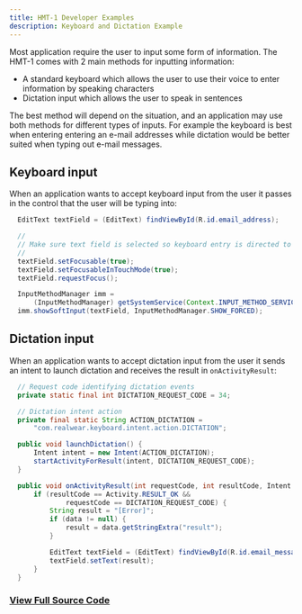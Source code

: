 ```yaml
---
title: HMT-1 Developer Examples
description: Keyboard and Dictation Example
---
```


Most application require the user to input some form of information. The HMT-1 comes with 2 main methods for inputting information:

* A standard keyboard which allows the user to use their voice to enter information by speaking characters
* Dictation input which allows the user to speak in sentences

The best method will depend on the situation, and an application may use both methods for different types of inputs. For example the keyboard is best when entering entering an e-mail addresses while dictation would be better suited when typing out e-mail messages.

## Keyboard input

When an application wants to accept keyboard input from the user it passes in the control that the user will be typing into:

```java
  EditText textField = (EditText) findViewById(R.id.email_address);

  //
  // Make sure text field is selected so keyboard entry is directed to it
  //
  textField.setFocusable(true);
  textField.setFocusableInTouchMode(true);
  textField.requestFocus();

  InputMethodManager imm =
      (InputMethodManager) getSystemService(Context.INPUT_METHOD_SERVICE);
  imm.showSoftInput(textField, InputMethodManager.SHOW_FORCED);
```

## Dictation input

When an application wants to accept dictation input from the user it sends an intent to launch dictation and receives the result in `onActivityResult`:

```java
  // Request code identifying dictation events
  private static final int DICTATION_REQUEST_CODE = 34;

  // Dictation intent action
  private final static String ACTION_DICTATION =
      "com.realwear.keyboard.intent.action.DICTATION";

  public void launchDictation() {
      Intent intent = new Intent(ACTION_DICTATION);
      startActivityForResult(intent, DICTATION_REQUEST_CODE);
  }

  public void onActivityResult(int requestCode, int resultCode, Intent data) {
      if (resultCode == Activity.RESULT_OK &&
              requestCode == DICTATION_REQUEST_CODE) {
          String result = "[Error]";
          if (data != null) {
              result = data.getStringExtra("result");
          }

          EditText textField = (EditText) findViewById(R.id.email_message);
          textField.setText(result);
      }
  }
```

### [View Full Source Code](https://github.com/realwear/Developer-Examples/blob/master/hmt1developerexamples/src/main/java/com/realwear/hmt1developerexamples/DictationActivity.java)